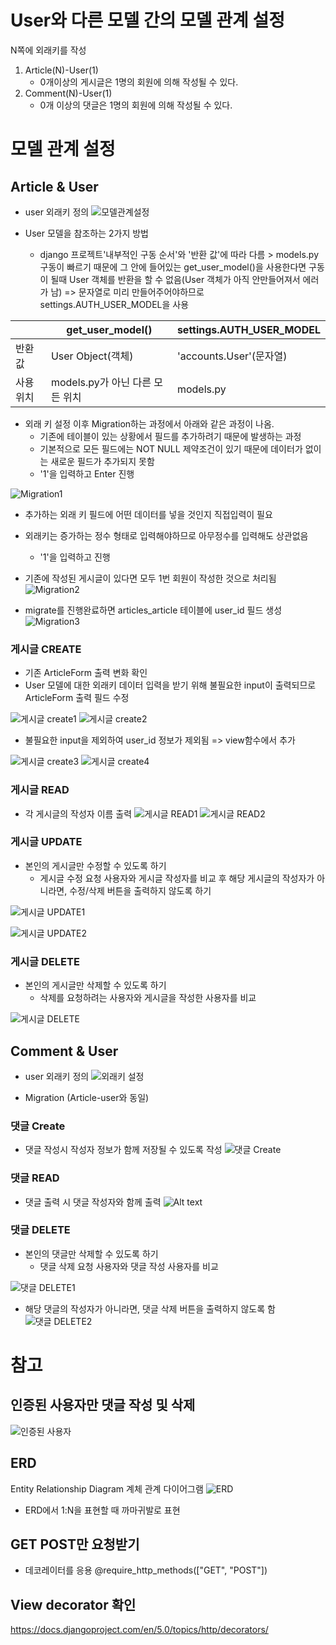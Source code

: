 # User와 다른 모델 간의 모델 관계 설정
N쪽에 외래키를 작성
1. Article(N)-User(1)
    * 0개이상의 게시글은 1명의 회원에 의해 작성될 수 있다.
2. Comment(N)-User(1)
    * 0개 이상의 댓글은 1명의 회원에 의해 작성될 수 있다.

# 모델 관계 설정
## Article & User
* user 외래키 정의
![모델관계설정](../%EC%9D%B4%EB%AF%B8%EC%A7%80/240404/%EB%AA%A8%EB%8D%B8%EA%B4%80%EA%B3%84%EC%84%A4%EC%A0%95.PNG)

* User 모델을 참조하는 2가지 방법
    * django 프로젝트'내부적인 구동 순서'와 '반환 값'에 따라 다름 > models.py 구동이 빠르기 때문에 그 안에 들어있는 get_user_model()을 사용한다면 구동이 될때 User 객체를 반환을 할 수 없음(User 객체가 아직 안만들어져서 에러가 남) => 문자열로 미리 만들어주어야하므로 settings.AUTH_USER_MODEL을 사용

||get_user_model()|settings.AUTH_USER_MODEL|
|---|---|---|
|반환 값|User Object(객체)|'accounts.User'(문자열)|
|사용 위치|models.py가 아닌 다른 모든 위치|models.py|

* 외래 키 설정 이후 Migration하는 과정에서 아래와 같은 과정이 나옴.
    * 기존에 테이블이 있는 상황에서 필드를 추가하려기 때문에 발생하는 과정
    * 기본적으로 모든 필드에는 NOT NULL 제약조건이 있기 때문에 데이터가 없이는 새로운 필드가 추가되지 못함
    * '1'을 입력하고 Enter 진행

![Migration1](../%EC%9D%B4%EB%AF%B8%EC%A7%80/240404/migration1.PNG)

* 추가하는 외래 키 필드에 어떤 데이터를 넣을 것인지 직접입력이 필요
* 외래키는 증가하는 정수 형태로 입력해야하므로 아무정수를 입력해도 상관없음
    * '1'을 입력하고 진행
* 기존에 작성된 게시글이 있다면 모두 1번 회원이 작성한 것으로 처리됨
![Migration2](../%EC%9D%B4%EB%AF%B8%EC%A7%80/240404/migration2.PNG)

* migrate를 진행완료하면 articles_article 테이블에 user_id 필드 생성
![Migration3](../%EC%9D%B4%EB%AF%B8%EC%A7%80/240404/migration3.PNG)

### 게시글 CREATE
* 기존 ArticleForm 출력 변화 확인
* User 모델에 대한 외래키 데이터 입력을 받기 위해 불필요한 input이 출력되므로 ArticleForm 출력 필드 수정

![게시글 create1](<../이미지/240404/게시글 create1.PNG>)
![게시글 create2](<../이미지/240404/게시글 create2.PNG>)

* 불필요한 input을 제외하여 user_id 정보가 제외됨 => view함수에서 추가

![게시글 create3](<../이미지/240404/게시글 create3.PNG>)
![게시글 create4](<../이미지/240404/게시글 create4.PNG>)


### 게시글 READ
* 각 게시글의 작성자 이름 출력
![게시글 READ1](../%EC%9D%B4%EB%AF%B8%EC%A7%80/240404/%EA%B2%8C%EC%8B%9C%EA%B8%80READ1.PNG)
![게시글 READ2](../%EC%9D%B4%EB%AF%B8%EC%A7%80/240404/%EA%B2%8C%EC%8B%9C%EA%B8%80READ2.PNG)

### 게시글 UPDATE
* 본인의 게시글만 수정할 수 있도록 하기
    - 게시글 수정 요청 사용자와 게시글 작성자를 비교 후 해당 게시글의 작성자가 아니라면, 수정/삭제 버튼을 출력하지 않도록 하기

![게시글 UPDATE1](<../이미지/240404/게시글 update1.PNG>)

![게시글 UPDATE2](<../이미지/240404/게시글 update2.PNG>)

### 게시글 DELETE
* 본인의 게시글만 삭제할 수 있도록 하기
    - 삭제를 요청하려는 사용자와 게시글을 작성한 사용자를 비교

![게시글 DELETE](<../이미지/240404/게시글 DELETE.PNG>)


## Comment & User
* user 외래키 정의
![외래키 설정](<../이미지/240404/Comment user 외래키.PNG>)

* Migration (Article-user와 동일)

### 댓글 Create
* 댓글 작성시 작성자 정보가 함께 저장될 수 있도록 작성
![댓글 Create](<../이미지/240404/댓글 create1.PNG>)

### 댓글 READ
* 댓글 출력 시 댓글 작성자와 함께 출력
![Alt text](<../이미지/240404/댓글 READ.PNG>)

### 댓글 DELETE
* 본인의 댓글만 삭제할 수 있도록 하기
    - 댓글 삭제 요청 사용자와 댓글 작성 사용자를 비교

![댓글 DELETE1](<../이미지/240404/댓글 DELETE1.PNG>)

* 해당 댓글의 작성자가 아니라면, 댓글 삭제 버튼을 출력하지 않도록 함
![댓글 DELETE2](<../이미지/240404/댓글 DELETE2.PNG>)

# 참고
## 인증된 사용자만 댓글 작성 및 삭제
![인증된 사용자](<../이미지/240404/인증된 사용자만 댓글 삭제.PNG>)

## ERD
Entity Relationship Diagram 계체 관계 다이어그램 
![ERD](<../이미지/240404/ERD 예제.PNG>)

* ERD에서 1:N을 표현할 때 까마귀발로 표현

## GET POST만 요청받기
* 데코레이터를 응용
 @require_http_methods(["GET", "POST"])

## View decorator 확인
 https://docs.djangoproject.com/en/5.0/topics/http/decorators/